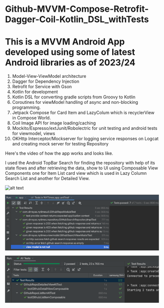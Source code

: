 # Github-MVVM-Compose-Retrofit-Dagger-Coil-Kotlin_DSL_withTests

# This is a MVVM Android App developed using some of latest Android libraries as of 2023/24

1. Model-View-ViewModel architecture
2. Dagger for Dependency Injection
3. Retrofit for Service with Gson
4. Kotlin for development
5. Kotlin DSL for converting gradle scripts from Groovy to Kotlin
6. Coroutines for viewModel handling of async and non-blocking programming.
7. Jetpack Compose for Card Item and LazyColum which is recyclerView in Compose World.
8. Coil Image API for image loading/caching
9. Mockito/Espresso/extJunit/Robolectric for unit testing and android tests for viewmodel, views
10. OKHttp Interceptor/Mockserver for logging service responses on Logcat and creating mock server
    for testing Repository

Here's the video of how the app works and looks like.

I used the Android TopBar Search for finding the repository with help of
its state flows and after retrieving the data, show to UI using Composable
View Components one for Item List card view which is used in Lazy Column Search List and another for
Detailed View.

![alt text](images/GitHubRepo_List.gif)

![alt text](images/UnitTestRuns.png)

![alt text](images/ComposableTestRun.png)


